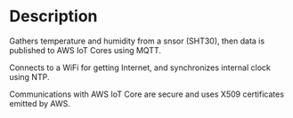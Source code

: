 # Description

Gathers temperature and humidity from a snsor (SHT30),
then data is published to AWS IoT Cores using MQTT.

Connects to a WiFi for getting Internet, and synchronizes 
internal clock using NTP.

Communications with AWS IoT Core are secure and uses X509 
certificates emitted by AWS.
